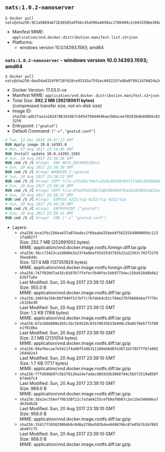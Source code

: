 ## `nats:1.0.2-nanoserver`

```console
$ docker pull nats@sha256:921a5869a6f2b36585a9fbbc45a596a4650ac1f0b949c2c041550be366d5f092
```

-	Manifest MIME: `application/vnd.docker.distribution.manifest.list.v2+json`
-	Platforms:
	-	windows version 10.0.14393.1593; amd64

### `nats:1.0.2-nanoserver` - windows version 10.0.14393.1593; amd64

```console
$ docker pull nats@sha256:0aa54a432df0f10fd28ce93183a7591ec645225fad8a879911d7b024a2e08d5e
```

-	Docker Version: 17.03.0-ce
-	Manifest MIME: `application/vnd.docker.distribution.manifest.v2+json`
-	Total Size: **392.2 MB (392180611 bytes)**  
	(compressed transfer size, not on-disk size)
-	Image ID: `sha256:adb37aa1e28247863434b7c945d799d4696ae3b8acee78583bd6dd069c033256`
-	Entrypoint: `["gnatsd"]`
-	Default Command: `["-c","gnatsd.conf"]`

```dockerfile
# Tue, 13 Dec 2016 10:47:17 GMT
RUN Apply image 10.0.14393.0
# Mon, 07 Aug 2017 23:54:45 GMT
RUN Install update 10.0.14393.1593
# Sun, 20 Aug 2017 23:38:28 GMT
RUN cmd /S /C #(nop)  ENV NATS_DOCKERIZED=1
# Sun, 20 Aug 2017 23:38:30 GMT
RUN cmd /S /C #(nop) WORKDIR C:\gnatsd
# Sun, 20 Aug 2017 23:38:33 GMT
RUN cmd /S /C #(nop) COPY file:af5c8dcfdefca52dc8554bf8d71fa681363602b0e9ce7082275f43a8a56aab5a in gnatsd.exe 
# Sun, 20 Aug 2017 23:38:36 GMT
RUN cmd /S /C #(nop) COPY file:8fad70d15db71db30b9945fba2b3d29035a631ee4fe410e797aef6981c2a1879 in gnatsd.conf 
# Sun, 20 Aug 2017 23:38:37 GMT
RUN cmd /S /C #(nop)  EXPOSE 4222/tcp 6222/tcp 8222/tcp
# Sun, 20 Aug 2017 23:38:39 GMT
RUN cmd /S /C #(nop)  ENTRYPOINT ["gnatsd"]
# Sun, 20 Aug 2017 23:38:41 GMT
RUN cmd /S /C #(nop)  CMD ["-c" "gnatsd.conf"]
```

-	Layers:
	-	`sha256:bce2fbc256ea437a87dadac2f69aabd25bed4f56255549090056c1131fad0277`  
		Size: 252.7 MB (252691002 bytes)  
		MIME: application/vnd.docker.image.rootfs.foreign.diff.tar.gzip
	-	`sha256:38cc73423ca1d089e2e2374a8baf65d25d3792b22a22263c702f22f85bea6d4c`  
		Size: 137.4 MB (137351829 bytes)  
		MIME: application/vnd.docker.image.rootfs.foreign.diff.tar.gzip
	-	`sha256:747f020d7a435c8107b7ffefecfb40fec54b97754ec15bd428d8b4b262bf7a5e`  
		Last Modified: Sun, 20 Aug 2017 23:39:12 GMT  
		Size: 955.0 B  
		MIME: application/vnd.docker.image.rootfs.diff.tar.gzip
	-	`sha256:248fda769c0bf949f537bf7c7b7deb4c81cf84e2f076b68eba7f779cc6150e30`  
		Last Modified: Sun, 20 Aug 2017 23:39:12 GMT  
		Size: 1.2 KB (1168 bytes)  
		MIME: application/vnd.docker.image.rootfs.diff.tar.gzip
	-	`sha256:b7a1666000e2b5c1bc5b9329c8fb70635b33b498c29a65f0eb772f80e1f010ba`  
		Last Modified: Sun, 20 Aug 2017 23:39:10 GMT  
		Size: 2.1 MB (2131054 bytes)  
		MIME: application/vnd.docker.image.rootfs.diff.tar.gzip
	-	`sha256:89af6ecae7e5411f4a90f53db311189e68d0fe3871b57057ffb7a90226dab2a3`  
		Last Modified: Sun, 20 Aug 2017 23:39:10 GMT  
		Size: 1.7 KB (1717 bytes)  
		MIME: application/vnd.docker.image.rootfs.diff.tar.gzip
	-	`sha256:f7fd50bb97c56370126a24efadacd0d3d3b38687d4c5b5f2519a850f674e67c4`  
		Last Modified: Sun, 20 Aug 2017 23:39:10 GMT  
		Size: 969.0 B  
		MIME: application/vnd.docker.image.rootfs.diff.tar.gzip
	-	`sha256:3da1ec556ef79b330f22c7a3a64155cefb9af8087c2e11be34660ea7db26db28`  
		Last Modified: Sun, 20 Aug 2017 23:39:10 GMT  
		Size: 959.0 B  
		MIME: application/vnd.docker.image.rootfs.diff.tar.gzip
	-	`sha256:3341ff5958290b6b9c8d6a270be583bdee9d98766c87e85b7b1bf803abe8fc75`  
		Last Modified: Sun, 20 Aug 2017 23:39:10 GMT  
		Size: 958.0 B  
		MIME: application/vnd.docker.image.rootfs.diff.tar.gzip
